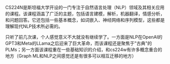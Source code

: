 CS224N是斯坦福大学开设的一门专注于自然语言处理（NLP）领域及其相关应用的课程。该课程涵盖了广泛的主题，包括语言建模，解析，机器翻译，情感分析，和问题回答。它还包括一些基本概念，如词嵌入、神经网络和序列模型，这些都是理解现代NLP技术所必需的。

只听了前几次课，个人感觉意义不大就没有继续学了。一方面是NLP在OpenAI的GPT3和Meta的LLama之后迎来了巨大革命，而该课程还是聚焦于"古典"的PLMs；另一方面该课程重在一些基础知识的介绍，和cs224w有许多概念重合的地方（Graph ML和NLP之间感觉还是有很多可以相互迁移的地方）


